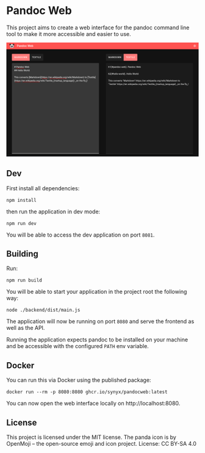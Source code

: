 # Pandoc Web

This project aims to create a web interface for the pandoc command line tool to make it more accessible and easier to use.

![PandocWeb Screenshot](repo/pandocweb.png)

## Dev

First install all dependencies:

```shell
npm install
```

then run the application in dev mode:

```shell
npm run dev
```

You will be able to access the dev application on port `8081`.

## Building

Run:

```shell
npm run build
```

You will be able to start your application in the project root the following way:

```shell
node ./backend/dist/main.js
```

The application will now be running on port `8080` and serve the frontend as well as the API.

Running the application expects pandoc to be installed on your machine and be accessible with the configured `PATH` env variable.

## Docker

You can run this via Docker using the published package:

```shell
docker run --rm -p 8080:8080 ghcr.io/synyx/pandocweb:latest
```

You can now open the web interface locally on http://localhost:8080.

## License

This project is licensed under the MIT license.
The panda icon is by OpenMoji – the open-source emoji and icon project. License: CC BY-SA 4.0